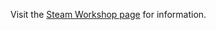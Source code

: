 ﻿Visit the [Steam Workshop page](https://steamcommunity.com/sharedfiles/filedetails/?id=2978569746) for information.
